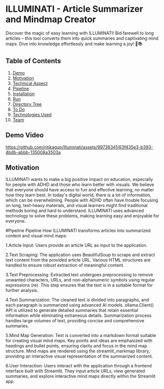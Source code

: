 # ILLUMINATI - Article Summarizer and Mindmap Creator
Discover the magic of easy learning with ILLUMINATI! Bid farewell to long articles – this tool converts them into quick summaries and captivating mind maps. Dive into knowledge effortlessly and make learning a joy! 🚀📚


## Table of Contents
1. [Demo](#demo)
3. [Motivation](#motivation)
4. [Technical Aspect](#technical-aspect)
5. [Pipeline](#pipeline)
6. [Installation](#installation)
7. [Run](#run)
8. [Directory Tree](#directory-tree)
9. [To Do](#to-do)
10. [Technologies Used](#technologies-used)
11. [Team](#team)

## Demo Video
https://github.com/ritikagup/Illuminati/assets/99736341/63f435e3-b393-4bdb-abbb-135008a3503a

## Motivation
ILLUMINATI wants to make a big positive impact on education, especially for people with ADHD and those who learn better with visuals. We believe that everyone should have access to fun and effective learning, no matter how they learn best. In today's digital world, there is a lot of information, which can be overwhelming. People with ADHD often have trouble focusing on long, text-heavy materials, and visual learners might find traditional methods boring and hard to understand. ILLUMINATI uses advanced technology to solve these problems, making learning easy and enjoyable for everyone.

#Pipeline
Pipeline
How ILLUMINATI transforms articles into summarized content and visual mind maps:

1.Article Input:
Users provide an article URL as input to the application.

2.Text Scraping:
The application uses BeautifulSoup to scrape and extract text content from the provided article URL.
Various HTML structures are handled to ensure robust extraction of meaningful content.

3.Text Preprocessing:
Extracted text undergoes preprocessing to remove unwanted characters, URLs, and non-alphanumeric symbols using regular expressions (re).
This step ensures that the text is in a suitable format for further analysis.

4.Text Summarization:
The cleaned text is divided into paragraphs, and each paragraph is summarized using advanced AI models.
ollama.Client() API is utilized to generate detailed summaries that retain essential information while eliminating extraneous details.
Summarization process handles large volumes of text, providing concise and comprehensive summaries.

5.Mind Map Generation:
Text is converted into a markdown format suitable for creating visual mind maps.
Key points and ideas are emphasized with headings and bullet points, ensuring clarity and focus in the mind map structure.
Mind maps are rendered using the streamlit_markmap library, providing an interactive visual representation of the summarized content.

6.User Interaction:
Users interact with the application through a frontend interface built with Streamlit.
They input article URLs, view generated summaries, and explore interactive mind maps directly within the Streamlit app.
